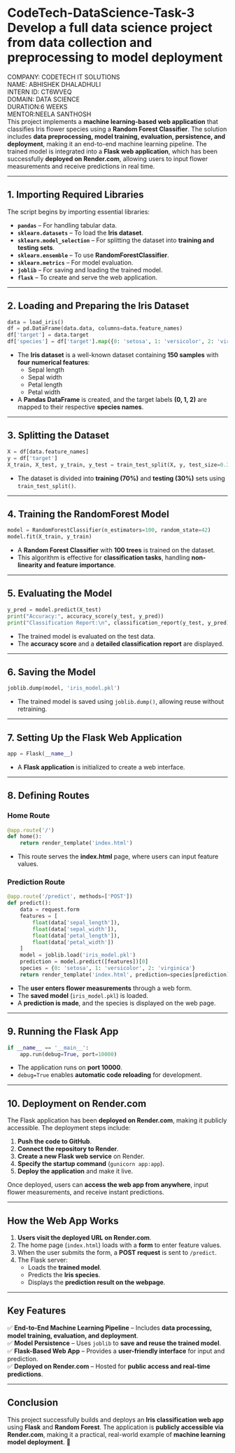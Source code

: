 # CodeTech-DataScience-Task-3 Develop a full data science project from data collection and preprocessing to model deployment 
COMPANY: CODETECH IT SOLUTIONS<br>
NAME: ABHISHEK DHALADHULI<br>
INTERN ID: CT6WVEQ<br>
DOMAIN: DATA SCIENCE<br>
DURATION:6 WEEKS<br>
MENTOR:NEELA SANTHOSH<br>
This project implements a **machine learning-based web application** that classifies Iris flower species using a **Random Forest Classifier**. The solution includes **data preprocessing, model training, evaluation, persistence, and deployment**, making it an end-to-end machine learning pipeline. The trained model is integrated into a **Flask web application**, which has been successfully **deployed on Render.com**, allowing users to input flower measurements and receive predictions in real time.

---

## **1. Importing Required Libraries**
The script begins by importing essential libraries:

- **`pandas`** – For handling tabular data.
- **`sklearn.datasets`** – To load the **Iris dataset**.
- **`sklearn.model_selection`** – For splitting the dataset into **training and testing sets**.
- **`sklearn.ensemble`** – To use **RandomForestClassifier**.
- **`sklearn.metrics`** – For model evaluation.
- **`joblib`** – For saving and loading the trained model.
- **`flask`** – To create and serve the web application.

---

## **2. Loading and Preparing the Iris Dataset**
```python
data = load_iris()
df = pd.DataFrame(data.data, columns=data.feature_names)
df['target'] = data.target
df['species'] = df['target'].map({0: 'setosa', 1: 'versicolor', 2: 'virginica'})
```
- The **Iris dataset** is a well-known dataset containing **150 samples** with **four numerical features**:
  - Sepal length
  - Sepal width
  - Petal length
  - Petal width
- A **Pandas DataFrame** is created, and the target labels **(0, 1, 2)** are mapped to their respective **species names**.

---

## **3. Splitting the Dataset**
```python
X = df[data.feature_names]
y = df['target']
X_train, X_test, y_train, y_test = train_test_split(X, y, test_size=0.3, random_state=42)
```
- The dataset is divided into **training (70%)** and **testing (30%)** sets using `train_test_split()`.

---

## **4. Training the RandomForest Model**
```python
model = RandomForestClassifier(n_estimators=100, random_state=42)
model.fit(X_train, y_train)
```
- A **Random Forest Classifier** with **100 trees** is trained on the dataset.
- This algorithm is effective for **classification tasks**, handling **non-linearity and feature importance**.

---

## **5. Evaluating the Model**
```python
y_pred = model.predict(X_test)
print("Accuracy:", accuracy_score(y_test, y_pred))
print("Classification Report:\n", classification_report(y_test, y_pred))
```
- The trained model is evaluated on the test data.
- The **accuracy score** and a **detailed classification report** are displayed.

---

## **6. Saving the Model**
```python
joblib.dump(model, 'iris_model.pkl')
```
- The trained model is saved using `joblib.dump()`, allowing reuse without retraining.

---

## **7. Setting Up the Flask Web Application**
```python
app = Flask(__name__)
```
- A **Flask application** is initialized to create a web interface.

---

## **8. Defining Routes**
### **Home Route**
```python
@app.route('/')
def home():
    return render_template('index.html')
```
- This route serves the **index.html** page, where users can input feature values.

### **Prediction Route**
```python
@app.route('/predict', methods=['POST'])
def predict():
    data = request.form
    features = [
        float(data['sepal_length']),
        float(data['sepal_width']),
        float(data['petal_length']),
        float(data['petal_width'])
    ]
    model = joblib.load('iris_model.pkl')
    prediction = model.predict([features])[0]
    species = {0: 'setosa', 1: 'versicolor', 2: 'virginica'}
    return render_template('index.html', prediction=species[prediction])
```
- The **user enters flower measurements** through a web form.
- The **saved model** (`iris_model.pkl`) is loaded.
- A **prediction is made**, and the species is displayed on the web page.

---

## **9. Running the Flask App**
```python
if __name__ == '__main__':
    app.run(debug=True, port=10000)
```
- The application runs on **port 10000**.
- `debug=True` enables **automatic code reloading** for development.

---

## **10. Deployment on Render.com**
The Flask application has been **deployed on Render.com**, making it publicly accessible. The deployment steps include:

1. **Push the code to GitHub**.
2. **Connect the repository to Render**.
3. **Create a new Flask web service** on Render.
4. **Specify the startup command** (`gunicorn app:app`).
5. **Deploy the application** and make it live.

Once deployed, users can **access the web app from anywhere**, input flower measurements, and receive instant predictions.

---

## **How the Web App Works**
1. **Users visit the deployed URL on Render.com**.
2. The home page (`index.html`) loads with a **form** to enter feature values.
3. When the user submits the form, a **POST request** is sent to `/predict`.
4. The Flask server:
   - Loads the **trained model**.
   - Predicts the **Iris species**.
   - Displays the **prediction result on the webpage**.

---

## **Key Features**
✅ **End-to-End Machine Learning Pipeline** – Includes **data processing, model training, evaluation, and deployment**.  
✅ **Model Persistence** – Uses `joblib` to **save and reuse the trained model**.  
✅ **Flask-Based Web App** – Provides a **user-friendly interface** for input and prediction.  
✅ **Deployed on Render.com** – Hosted for **public access and real-time predictions**.  

---

## **Conclusion**
This project successfully builds and deploys an **Iris classification web app** using **Flask** and **Random Forest**. The application is **publicly accessible via Render.com**, making it a practical, real-world example of **machine learning model deployment**. 🚀
